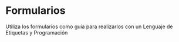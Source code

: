 # Formularios
Utiliza los formularios como guía para realizarlos con un Lenguaje de Etiquetas y Programación

